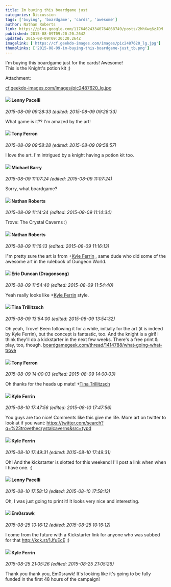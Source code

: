 ```yaml
---
title: Im buying this boardgame just
categories: Discussion
tags: ['buying', 'boardgame', 'cards', 'awesome']
author: Nathan Roberts
link: https://plus.google.com/117646243340764868749/posts/2hhXwq6zJDM
published: 2015-08-09T09:20:20.264Z
updated: 2015-08-09T09:20:20.264Z
imagelink: ['https://cf.geekdo-images.com/images/pic2487620_lg.jpg']
thumblinks: ['2015-08-09-im-buying-this-boardgame-just_tb.png']
---
```


I&#39;m buying this boardgame just for the cards! Awesome!<br />This is the Knight&#39;s potion kit ;)


Attachment:

<a href='https://cf.geekdo-images.com/images/pic2487620_lg.jpg'>cf.geekdo-images.com/images/pic2487620_lg.jpg</a>


<div id='comment z13ohnfynkrxtz5ke235zn2r1liug3a1p'>
  <h4><img src='{{site.baseurl}}//images/avatars/100006715637025059639_photo.jpg'> Lenny Pacelli</h4>
      <p><cite>2015-08-09 09:28:33 (edited: 2015-08-09 09:28:33)</cite></p>
        <p>What game is it?? I&#39;m amazed by the art!</p>
</div>
        

<div id='comment z13ohnfynkrxtz5ke235zn2r1liug3a1p'>
  <h4><img src='{{site.baseurl}}//images/avatars/105317681442573084626_photo.jpg'> Tony Ferron</h4>
      <p><cite>2015-08-09 09:58:28 (edited: 2015-08-09 09:58:57)</cite></p>
        <p>I love the art. I&#39;m intrigued by a knight having a potion kit too.</p>
</div>
        

<div id='comment z13ohnfynkrxtz5ke235zn2r1liug3a1p'>
  <h4><img src='{{site.baseurl}}//images/avatars/111063200037086452489_photo.jpg'> Michael Barry</h4>
      <p><cite>2015-08-09 11:07:24 (edited: 2015-08-09 11:07:24)</cite></p>
        <p>Sorry, what boardgame?</p>
</div>
        

<div id='comment z13ohnfynkrxtz5ke235zn2r1liug3a1p'>
  <h4><img src='{{site.baseurl}}//images/avatars/117646243340764868749_photo.jpg'> Nathan Roberts</h4>
      <p><cite>2015-08-09 11:14:34 (edited: 2015-08-09 11:14:34)</cite></p>
        <p>Trove: The Crystal Caverns :)</p>
</div>
        

<div id='comment z13ohnfynkrxtz5ke235zn2r1liug3a1p'>
  <h4><img src='{{site.baseurl}}//images/avatars/117646243340764868749_photo.jpg'> Nathan Roberts</h4>
      <p><cite>2015-08-09 11:16:13 (edited: 2015-08-09 11:16:13)</cite></p>
        <p>I&quot;m pretty sure the art is from <span class="proflinkWrapper"><span class="proflinkPrefix">+</span><a class="proflink" href="https://plus.google.com/106747818025170000280" oid="106747818025170000280">Kyle Ferrin</a></span> , same dude who did some of the awesome art in the rulebook of Dungeon World.</p>
</div>
        

<div id='comment z13ohnfynkrxtz5ke235zn2r1liug3a1p'>
  <h4><img src='{{site.baseurl}}//images/avatars/109931133667795594746_photo.jpg'> Eric Duncan (Dragonsong)</h4>
      <p><cite>2015-08-09 11:54:40 (edited: 2015-08-09 11:54:40)</cite></p>
        <p>Yeah really looks like <span class="proflinkWrapper"><span class="proflinkPrefix">+</span><a class="proflink" href="https://plus.google.com/106747818025170000280" oid="106747818025170000280">Kyle Ferrin</a></span> style.</p>
</div>
        

<div id='comment z13ohnfynkrxtz5ke235zn2r1liug3a1p'>
  <h4><img src='{{site.baseurl}}//images/avatars/110878234046858112822_photo.jpg'> Tina Trillitzsch</h4>
      <p><cite>2015-08-09 13:54:00 (edited: 2015-08-09 13:54:32)</cite></p>
        <p>Oh yeah, Trove! Been following it for a while, initially for the art (it is indeed by Kyle Ferrin), but the concept is fantastic, too. And the knight is a girl! I think they&#39;ll do a kickstarter in  the next few weeks. There&#39;s a free print &amp; play, too, though.﻿ <a href="http://boardgamegeek.com/thread/1414788/what-going-what-trove" class="ot-anchor">boardgamegeek.com/thread/1414788/what-going-what-trove</a></p>
</div>
        

<div id='comment z13ohnfynkrxtz5ke235zn2r1liug3a1p'>
  <h4><img src='{{site.baseurl}}//images/avatars/105317681442573084626_photo.jpg'> Tony Ferron</h4>
      <p><cite>2015-08-09 14:00:03 (edited: 2015-08-09 14:00:03)</cite></p>
        <p>Oh thanks for the heads up mate! <span class="proflinkWrapper"><span class="proflinkPrefix">+</span><a class="proflink" href="https://plus.google.com/110878234046858112822" oid="110878234046858112822">Tina Trillitzsch</a></span></p>
</div>
        

<div id='comment z13ohnfynkrxtz5ke235zn2r1liug3a1p'>
  <h4><img src='{{site.baseurl}}//images/avatars/106747818025170000280_photo.jpg'> Kyle Ferrin</h4>
      <p><cite>2015-08-10 17:47:56 (edited: 2015-08-10 17:47:56)</cite></p>
        <p>You guys are too nice! Comments like this give me life. More art on twitter to look at if you want: <a href="https://twitter.com/search?q=%23trovethecrystalcaverns&amp;src=typd" class="ot-anchor">https://twitter.com/search?q=%23trovethecrystalcaverns&amp;src=typd</a></p>
</div>
        

<div id='comment z13ohnfynkrxtz5ke235zn2r1liug3a1p'>
  <h4><img src='{{site.baseurl}}//images/avatars/106747818025170000280_photo.jpg'> Kyle Ferrin</h4>
      <p><cite>2015-08-10 17:49:31 (edited: 2015-08-10 17:49:31)</cite></p>
        <p>Oh! And the kickstarter is slotted for this weekend! I&#39;ll post a link when when I have one. :)</p>
</div>
        

<div id='comment z13ohnfynkrxtz5ke235zn2r1liug3a1p'>
  <h4><img src='{{site.baseurl}}//images/avatars/100006715637025059639_photo.jpg'> Lenny Pacelli</h4>
      <p><cite>2015-08-10 17:58:13 (edited: 2015-08-10 17:58:13)</cite></p>
        <p>Oh, I was just going to print it! It looks very nice and interesting.</p>
</div>
        

<div id='comment z13ohnfynkrxtz5ke235zn2r1liug3a1p'>
  <h4><img src='{{site.baseurl}}//images/avatars/100606522533840157681_photo.jpg'> Em0srawk</h4>
      <p><cite>2015-08-25 10:16:12 (edited: 2015-08-25 10:16:12)</cite></p>
        <p>I come from the future with a Kickstarter link for anyone who was subbed for that <a href="http://kck.st/1JfuEcE" class="ot-anchor">http://kck.st/1JfuEcE</a> ;)</p>
</div>
        

<div id='comment z13ohnfynkrxtz5ke235zn2r1liug3a1p'>
  <h4><img src='{{site.baseurl}}//images/avatars/106747818025170000280_photo.jpg'> Kyle Ferrin</h4>
      <p><cite>2015-08-25 21:05:26 (edited: 2015-08-25 21:05:26)</cite></p>
        <p>Thank you thank you, Em0srawk! It&#39;s looking like it&#39;s going to be fully funded in the first 48 hours of the campaign!</p>
</div>
        